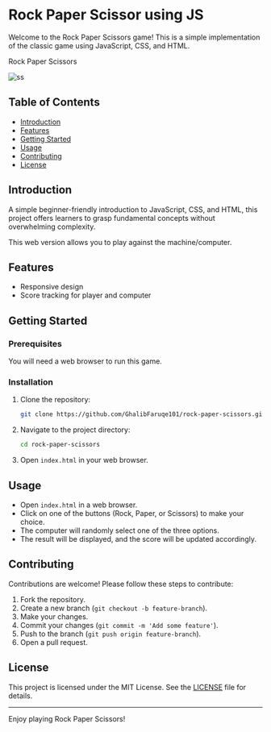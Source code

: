 # Rock Paper Scissor using JS
 

Welcome to the Rock Paper Scissors game! This is a simple implementation of the classic game using JavaScript, CSS, and HTML.

Rock Paper Scissors

![ss](https://github.com/GhalibFaruqe101/Rock-Paper-Scissor-using-JS/assets/116834406/eaf25643-a09b-4533-82ed-065a6e21ca14)

## Table of Contents

- [Introduction](#introduction)
- [Features](#features)
- [Getting Started](#getting-started)
- [Usage](#usage)
- [Contributing](#contributing)
- [License](#license)

## Introduction

A simple beginner-friendly introduction to JavaScript, CSS, and HTML, this project offers learners to grasp fundamental concepts without overwhelming complexity.

This web version allows you to play against the machine/computer.

## Features

- Responsive design
- Score tracking for player and computer

## Getting Started

### Prerequisites

You will need a web browser to run this game.

### Installation

1. Clone the repository:
    ```bash
    git clone https://github.com/GhalibFaruqe101/rock-paper-scissors.git
    ```
2. Navigate to the project directory:
    ```bash
    cd rock-paper-scissors
    ```
3. Open `index.html` in your web browser.

## Usage

- Open `index.html` in a web browser.
- Click on one of the buttons (Rock, Paper, or Scissors) to make your choice.
- The computer will randomly select one of the three options.
- The result will be displayed, and the score will be updated accordingly.

## Contributing

Contributions are welcome! Please follow these steps to contribute:

1. Fork the repository.
2. Create a new branch (`git checkout -b feature-branch`).
3. Make your changes.
4. Commit your changes (`git commit -m 'Add some feature'`).
5. Push to the branch (`git push origin feature-branch`).
6. Open a pull request.

## License

This project is licensed under the MIT License. See the [LICENSE](LICENSE) file for details.

---

Enjoy playing Rock Paper Scissors!
